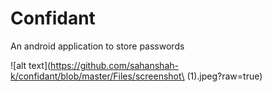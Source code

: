 # Confidant
An android application to store passwords

![alt text](https://github.com/sahanshah-k/confidant/blob/master/Files/screenshot\ (1).jpeg?raw=true)
